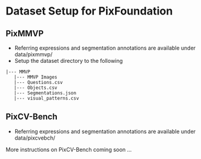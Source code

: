 # Dataset Setup for PixFoundation

## PixMMVP
* Referring expressions and segmentation annotations are available under data/pixmmvp/
* Setup the dataset directory to the following

```
|--- MMVP
   |--- MMVP Images
   |--- Questions.csv
   |--- Objects.csv
   |--- Segmentations.json
   |--- visual_patterns.csv
```

## PixCV-Bench
* Referring expressions and segmentation annotations are available under data/pixcvebch/

More instructions on PixCV-Bench coming soon ...
